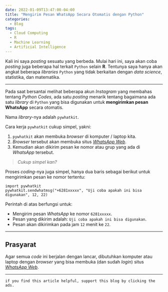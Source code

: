 ```yaml
---
date: 2022-01-09T13:47:00-04:00
title: "Mengirim Pesan WhatsApp Secara Otomatis dengan Python"
categories:
  - Blog
tags:
  - Cloud Computing
  - R
  - Machine Learning
  - Artificial Intelligence
---
```


Kali ini saya *posting* sesuatu yang berbeda. Mulai hari ini, saya akan
coba *posting* juga beberapa hal terkait `Python` selain **R**. Tentunya
saya hanya akan angkat beberapa *libraries* `Python` yang tidak
berkaitan dengan *data science*, statistika, dan matematika.

------------------------------------------------------------------------

Pada saat bersantai melihat beberapa akun *Instagram* yang membahas
tentang *Python Codes*, ada satu *posting* menarik tentang bagaimana ada
satu *library* di `Python` yang bisa digunakan untuk **mengirimkan pesan
WhatsApp** secara otomatis.

Nama *library*-nya adalah `pywhatkit`.

Cara kerja `pywhatkit` cukup simpel, yakni:

1.  `pywhatkit` akan membuka *browser* di komputer / laptop kita.
2.  *Browser* tersebut akan membuka situs [*WhatsApp
    Web*](https://web.whatsapp.com/).
3.  Kemudian akan dikirim pesan ke nomor atau grup yang ada di
    *WhatsApp* tersebut.

> *Cukup simpel kan?*

Proses *coding*-nya juga simpel, hanya dua baris sebagai berikut untuk
mengirimkan pesan ke nomor tertentu:

    import pywhatkit
    pywhatkit.sendwhatmsg("+6281xxxxx", "Uji coba apakah ini bisa digunakan", 12, 22)

Perintah di atas berfungsi untuk:

-   Mengirim pesan *WhatsApp* ke nomor `6281xxxxx`.
-   Pesan yang dikirim adalah: `Uji coba apakah ini bisa digunakan`.
-   Pesan akan dikirimkan pada jam `12` menit ke `22`.

------------------------------------------------------------------------

## Prasyarat

Agar semua *code* ini berjalan dengan lancar, dibutuhkan komputer atau
laptop dengan *browser* yang bisa membuka (dan sudah *login*) situs
[*WhatsApp Web*](https://web.whatsapp.com/).

------------------------------------------------------------------------

`if you find this article helpful, support this blog by clicking the ads.`
